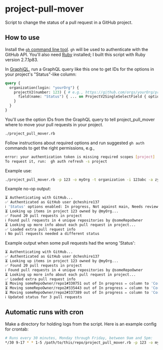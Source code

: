 # project-pull-mover

Script to change the status of a pull request in a GitHub project.

## How to use

Install the [`gh` command line tool](https://cli.github.com/). `gh` will be used to authenticate with the GitHub API.
You'll also need [Ruby](https://www.ruby-lang.org/en/documentation/installation/) installed; I built this script
with Ruby version 2.7.1p83.

In [GraphiQL](https://docs.github.com/en/graphql/overview/explorer), run a GraphQL query like this one to get IDs for the options in your project's "Status"-like column:

```graphql
query {
  organization(login: "yourOrg") {
    projectV2(number: 123) { # e.g., https://github.com/orgs/yourOrg/projects/123
      field(name: "Status") { ... on ProjectV2SingleSelectField { options { name id } } }
    }
  }
}
```

You'll use the option IDs from the GraphQL query to tell project_pull_mover where to move your pull requests in your
project.

```sh
./project_pull_mover.rb
```

Follow instructions about required options and run suggested `gh auth` commands to get the right permissions, e.g.,

```sh
error: your authentication token is missing required scopes [project]
To request it, run:  gh auth refresh -s project
```

Example use:

```sh
./project_pull_mover.rb -p 123 -o myOrg -t organization -i 123abc -a zyx987 -n ab123cd -r a1b2c3 -c z9y8x7 -g "idkfa1,iddqd2" -s "Status"
```

Example no-op output:

```sh
⏳ Authenticating with GitHub...
✅ Authenticated as GitHub user @cheshire137
ℹ️ 'Status' options enabled: In progress, Not against main, Needs review, Ready to deploy, Conflicting, Ignored
⏳ Looking up items in project 123 owned by @myOrg...
✅ Found 20 pull requests in project
ℹ️ Found pull requests in 4 unique repositories by @someRepoOwner
⏳ Looking up more info about each pull request in project...
✅ Loaded extra pull request info
ℹ️ No pull requests needed a different status
```

Example output when some pull requests had the wrong 'Status':

```sh
⏳ Authenticating with GitHub...
✅ Authenticated as GitHub user @cheshire137
⏳ Looking up items in project 123 owned by @myOrg...
✅ Found 20 pull requests in project
ℹ️ Found pull requests in 4 unique repositories by @someRepoOwner
⏳ Looking up more info about each pull request in project...
✅ Loaded extra pull request info
⏳ Moving someRepoOwner/repo1#330751 out of In progress ✏️ column to 'Conflicting'...
⏳ Moving someRepoOwner/repo2#335443 out of In progress ✏️ column to 'Conflicting'...
⏳ Moving someRepoOwner/repo2#337389 out of In progress ✏️ column to 'Conflicting'...
ℹ️ Updated status for 3 pull requests
```

## Automatic runs with cron

Make a directory for holding logs from the script. Here is an example config for crontab:

```sh
# Runs every 30 minutes, Monday through Friday, between 9am and 5pm:
*/30 9-17 * * 1-5 /path/to/this/repo/project_pull_mover.rb -p 123 -o myOrg -t organization -i 123abc -a zyx987 -n ab123cd -r a1b2c3 -c z9y8x7 -g "idkfa1,iddqd2" -s "Status" -q >/path/to/your/log/directory/stdout.log 2>/path/to/your/log/directory/stderr.log
```
